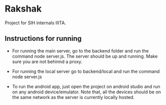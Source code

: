 # Rakshak
Project for SIH internals IIITA.
## Instructions for running

* For running the main server, go to the backend folder and run the command node server.js. The server should be up and running. Make sure you are not behinnd a proxy.

* For running the local server go to backend/local and run the command node server.js

* To run the android app, just open the project on android studio and run on any android device/emulator. Note that, all the devices should be on the same network as the server is currently locally hosted.
